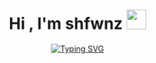 
<h1 align="center"><b>Hi , I'm shfwnz </b><img src="https://media.giphy.com/media/hvRJCLFzcasrR4ia7z/giphy.gif" width="35"></h1>
<!--  -->
<p align="center">
  <a href="https://git.io/typing-svg"><img src="https://readme-typing-svg.herokuapp.com?font=Fira+Code&pause=5000&center=true&multiline=true&random=false&width=435&lines=Whoever+Moves+First+is+Gay" alt="Typing SVG" /></a>
</p>

<br>